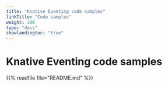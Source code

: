 ```yaml
---
title: "Knative Eventing code samples"
linkTitle: "Code samples"
weight: 100
type: "docs"
showlandingtoc: "true"
---
```


# Knative Eventing code samples

{{% readfile file="README.md" %}}
